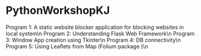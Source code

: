 # PythonWorkshopKJ

Program 1: A static website blocker application for blocking websites in local system\n
Program 2: Understanding Flask Web Framework\n
Program 3: Window App creation using Tkinter\n
Program 4: DB connectivity\n
Program 5: Using Leaflets from Map (Folium package )\n
